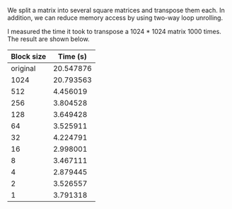 We split a matrix into several square matrices and transpose them each.
In addition, we can reduce memory access by using two-way loop unrolling.

I measured the time it took to transpose a 1024 * 1024 matrix 1000 times.
The result are shown below.

| Block size | Time (s)  |
| ---------- | --------- |
| original   | 20.547876 |
| 1024       | 20.793563 |
| 512        | 4.456019  |
| 256        | 3.804528  |
| 128        | 3.649428  |
| 64         | 3.525911  |
| 32         | 4.224791  |
| 16         | 2.998001  |
| 8          | 3.467111  |
| 4          | 2.879445  |
| 2          | 3.526557  |
| 1          | 3.791318  |
